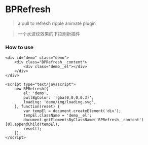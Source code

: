 # BPRefresh

> a pull to refresh ripple animate plugin

> 一个水波纹效果的下拉刷新插件

### How to use
 
```
<div id="demo" class="demo">
    <div class="BPRefresh__content">
        <div class="demo__el"></div>
    </div>
</div>
``` 
    
```
<script type="text/javascript">
    new BPRefresh({
        el: 'demo',
        pullBgColor: 'rgba(0,0,0,0.3)',
        loading: 'demo/img/loading.svg',
    }, function(reset) {
        var tempEl = document.createElement('div');
        tempEl.className = 'demo__el';
        document.getElementsByClassName('BPRefresh__content')[0].appendChild(tempEl);
        reset();
    });
</script>
```
